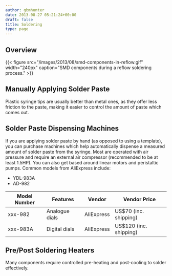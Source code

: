 ```yaml
---
author: gbmhunter
date: 2013-08-27 05:21:24+00:00
draft: false
title: Soldering
type: page
---
```


## Overview

{{< figure src="/images/2013/08/smd-components-in-reflow.gif" width="240px" caption="SMD components during a reflow soldering process."  >}}

## Manually Applying Solder Paste

Plastic syringe tips are usually better than metal ones, as they offer less friction to the paste, making it easier to control the amount of paste which comes out.

## Solder Paste Dispensing Machines

If you are applying solder paste by hand (as opposed to using a template), you can purchase machines which help automatically dispense a measured amount of solder paste from the syringe. Most are operated with air pressure and require an external air compressor (recommended to be at least 1.5HP). You can also get based around linear motors and peristaltic pumps. Common models from AliExpress include:

* YDL-983A
* AD-982

<table>
    <thead>
        <tr>
            <th>Model Number</th>
            <th>Features</th>
            <th>Vendor</th>
            <th>Vendor Price</th>
        </tr>
    </thead>
<tbody><tr >
<td >xxx-982
</td>
<td >Analogue dials
</td>
<td >AliExpress
</td>
<td >US$70 (inc. shipping)
</td></tr><tr >
<td >xxx-983A
</td>
<td >Digital dials
</td>
<td >AliExpress
</td>
<td >US$120 (inc. shipping)
</td></tr></tbody></table>

## Pre/Post Soldering Heaters

Many components require controlled pre-heating and post-cooling to solder effectively.  
